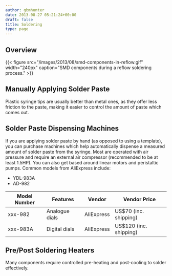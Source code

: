 ```yaml
---
author: gbmhunter
date: 2013-08-27 05:21:24+00:00
draft: false
title: Soldering
type: page
---
```


## Overview

{{< figure src="/images/2013/08/smd-components-in-reflow.gif" width="240px" caption="SMD components during a reflow soldering process."  >}}

## Manually Applying Solder Paste

Plastic syringe tips are usually better than metal ones, as they offer less friction to the paste, making it easier to control the amount of paste which comes out.

## Solder Paste Dispensing Machines

If you are applying solder paste by hand (as opposed to using a template), you can purchase machines which help automatically dispense a measured amount of solder paste from the syringe. Most are operated with air pressure and require an external air compressor (recommended to be at least 1.5HP). You can also get based around linear motors and peristaltic pumps. Common models from AliExpress include:

* YDL-983A
* AD-982

<table>
    <thead>
        <tr>
            <th>Model Number</th>
            <th>Features</th>
            <th>Vendor</th>
            <th>Vendor Price</th>
        </tr>
    </thead>
<tbody><tr >
<td >xxx-982
</td>
<td >Analogue dials
</td>
<td >AliExpress
</td>
<td >US$70 (inc. shipping)
</td></tr><tr >
<td >xxx-983A
</td>
<td >Digital dials
</td>
<td >AliExpress
</td>
<td >US$120 (inc. shipping)
</td></tr></tbody></table>

## Pre/Post Soldering Heaters

Many components require controlled pre-heating and post-cooling to solder effectively.  
